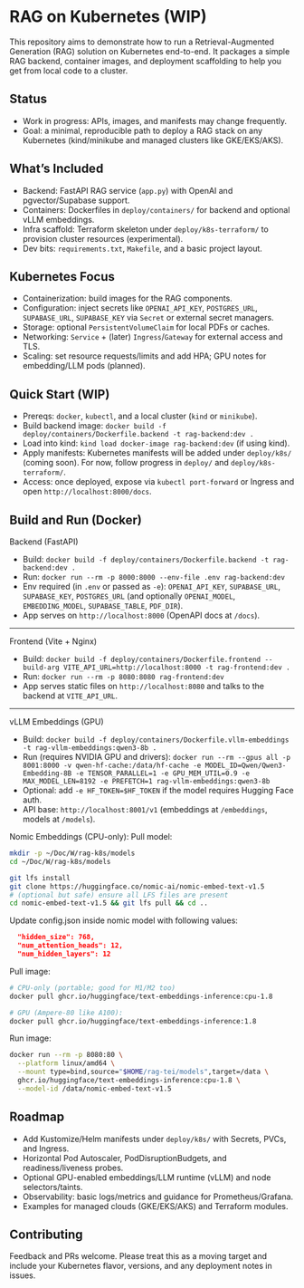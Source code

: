 # RAG on Kubernetes (WIP)

This repository aims to demonstrate how to run a Retrieval-Augmented Generation (RAG) solution on Kubernetes end-to-end. It packages a simple RAG backend, container images, and deployment scaffolding to help you get from local code to a cluster.

## Status
- Work in progress: APIs, images, and manifests may change frequently.
- Goal: a minimal, reproducible path to deploy a RAG stack on any Kubernetes (kind/minikube and managed clusters like GKE/EKS/AKS).

## What’s Included
- Backend: FastAPI RAG service (`app.py`) with OpenAI and pgvector/Supabase support.
- Containers: Dockerfiles in `deploy/containers/` for backend and optional vLLM embeddings.
- Infra scaffold: Terraform skeleton under `deploy/k8s-terraform/` to provision cluster resources (experimental).
- Dev bits: `requirements.txt`, `Makefile`, and a basic project layout.

## Kubernetes Focus
- Containerization: build images for the RAG components.
- Configuration: inject secrets like `OPENAI_API_KEY`, `POSTGRES_URL`, `SUPABASE_URL`, `SUPABASE_KEY` via `Secret` or external secret managers.
- Storage: optional `PersistentVolumeClaim` for local PDFs or caches.
- Networking: `Service` + (later) `Ingress`/`Gateway` for external access and TLS.
- Scaling: set resource requests/limits and add HPA; GPU notes for embedding/LLM pods (planned).

## Quick Start (WIP)
- Prereqs: `docker`, `kubectl`, and a local cluster (`kind` or `minikube`).
- Build backend image: `docker build -f deploy/containers/Dockerfile.backend -t rag-backend:dev .`
- Load into kind: `kind load docker-image rag-backend:dev` (if using kind).
- Apply manifests: Kubernetes manifests will be added under `deploy/k8s/` (coming soon). For now, follow progress in `deploy/` and `deploy/k8s-terraform/`.
- Access: once deployed, expose via `kubectl port-forward` or Ingress and open `http://localhost:8000/docs`.

## Build and Run (Docker)

Backend (FastAPI)
- Build: `docker build -f deploy/containers/Dockerfile.backend -t rag-backend:dev .`
- Run: `docker run --rm -p 8000:8000 --env-file .env rag-backend:dev`
- Env required (in `.env` or passed as `-e`): `OPENAI_API_KEY`, `SUPABASE_URL`, `SUPABASE_KEY`, `POSTGRES_URL` (and optionally `OPENAI_MODEL`, `EMBEDDING_MODEL`, `SUPABASE_TABLE`, `PDF_DIR`).
- App serves on `http://localhost:8000` (OpenAPI docs at `/docs`).
****
Frontend (Vite + Nginx)
- Build: `docker build -f deploy/containers/Dockerfile.frontend --build-arg VITE_API_URL=http://localhost:8000 -t rag-frontend:dev .`
- Run: `docker run --rm -p 8080:8080 rag-frontend:dev`
- App serves static files on `http://localhost:8080` and talks to the backend at `VITE_API_URL`.
****
vLLM Embeddings (GPU)
- Build: `docker build -f deploy/containers/Dockerfile.vllm-embeddings -t rag-vllm-embeddings:qwen3-8b .`
- Run (requires NVIDIA GPU and drivers):
  `docker run --rm --gpus all -p 8001:8000 -v qwen-hf-cache:/data/hf-cache -e MODEL_ID=Qwen/Qwen3-Embedding-8B -e TENSOR_PARALLEL=1 -e GPU_MEM_UTIL=0.9 -e MAX_MODEL_LEN=8192 -e PREFETCH=1 rag-vllm-embeddings:qwen3-8b`
- Optional: add `-e HF_TOKEN=$HF_TOKEN` if the model requires Hugging Face auth.
- API base: `http://localhost:8001/v1` (embeddings at `/embeddings`, models at `/models`).

Nomic Embeddings (CPU-only):
Pull model:
```bash
mkdir -p ~/Doc/W/rag-k8s/models
cd ~/Doc/W/rag-k8s/models

git lfs install
git clone https://huggingface.co/nomic-ai/nomic-embed-text-v1.5
# (optional but safe) ensure all LFS files are present
cd nomic-embed-text-v1.5 && git lfs pull && cd ..
```

Update config.json inside nomic model with following values:
```json
  "hidden_size": 768,
  "num_attention_heads": 12,
  "num_hidden_layers": 12
```

Pull image:
```bash
# CPU-only (portable; good for M1/M2 too)
docker pull ghcr.io/huggingface/text-embeddings-inference:cpu-1.8

# GPU (Ampere-80 like A100):
docker pull ghcr.io/huggingface/text-embeddings-inference:1.8

```
Run image:
```bash
docker run --rm -p 8080:80 \
  --platform linux/amd64 \
  --mount type=bind,source="$HOME/rag-tei/models",target=/data \
  ghcr.io/huggingface/text-embeddings-inference:cpu-1.8 \
  --model-id /data/nomic-embed-text-v1.5
```

## Roadmap
- Add Kustomize/Helm manifests under `deploy/k8s/` with Secrets, PVCs, and Ingress.
- Horizontal Pod Autoscaler, PodDisruptionBudgets, and readiness/liveness probes.
- Optional GPU-enabled embeddings/LLM runtime (vLLM) and node selectors/taints.
- Observability: basic logs/metrics and guidance for Prometheus/Grafana.
- Examples for managed clouds (GKE/EKS/AKS) and Terraform modules.

## Contributing
Feedback and PRs welcome. Please treat this as a moving target and include your Kubernetes flavor, versions, and any deployment notes in issues.
